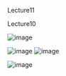 Lecture11





Lecture10


![image](https://github.com/Deepak-Mewada/DeepMultiTaskandMetaLearning_CS330Fall2022/assets/61898308/52da779b-16fd-4f87-a120-62a33e3a563d)

![image](https://github.com/Deepak-Mewada/DeepMultiTaskandMetaLearning_CS330Fall2022/assets/61898308/368d12fe-fb2e-4367-bf9f-4a1bd6d66f5b)
![image](https://github.com/Deepak-Mewada/DeepMultiTaskandMetaLearning_CS330Fall2022/assets/61898308/9a870863-362d-4983-8f8e-92abdd25667c)

![image](https://github.com/Deepak-Mewada/DeepMultiTaskandMetaLearning_CS330Fall2022/assets/61898308/867ee13e-4c79-4620-972d-57a1136c13cf)




